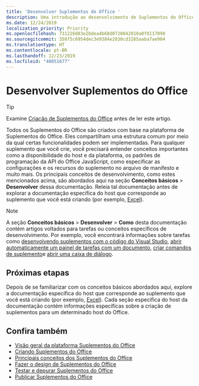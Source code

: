 ```yaml
---
title: 'Desenvolver Suplementos do Office '
description: Uma introdução ao desenvolvimento de Suplementos do Office.
ms.date: 12/24/2019
localization_priority: Priority
ms.openlocfilehash: 731226883e2bdea4b68d0720042010a0f0117098
ms.sourcegitcommit: 350f5c6954dec3e9384e2030cd3265aaba7ae904
ms.translationtype: HT
ms.contentlocale: pt-BR
ms.lasthandoff: 12/23/2019
ms.locfileid: "40851677"
---
```

# <a name="develop-office-add-ins"></a>Desenvolver Suplementos do Office 

> [!TIP]
> Examine [Criação de Suplementos do Office](../overview/office-add-ins-fundamentals.md) antes de ler este artigo.

Todos os Suplementos do Office são criados com base na plataforma de Suplementos do Office. Eles compartilham uma estrutura comum por meio da qual certas funcionalidades podem ser implementadas. Para qualquer suplemento que você crie, você precisará entender conceitos importantes como a disponibilidade do host e da plataforma, os padrões de programação da API do Office JavaScript, como especificar as configurações e os recursos do suplemento no arquivo de manifesto e muito mais. Os principais conceitos de desenvolvimento, como estes mencionados acima, são abordados aqui na seção **Conceitos básicos** > **Desenvolver** dessa documentação. Releia tal documentação antes de explorar a documentação específica do host que corresponde ao suplemento que você está criando (por exemplo, [Excel](../excel/index.md)).

> [!NOTE]
> A seção **Conceitos básicos** > **Desenvolver** > **Como** desta documentação contém artigos voltados para tarefas ou conceitos específicos de desenvolvimento. Por exemplo, você encontrará informações sobre tarefas como [desenvolvendo suplementos com o código do Visual Studio](develop-add-ins-vscode.md), [abrir automaticamente um painel de tarefas com um documento](automatically-open-a-task-pane-with-a-document.md), [criar comandos de suplemento](create-addin-commands.md)e [abrir uma caixa de diálogo](dialog-api-in-office-add-ins.md).

## <a name="next-steps"></a>Próximas etapas

Depois de se familiarizar com os conceitos básicos abordados aqui, explore a documentação específica do host que corresponde ao suplemento que você está criando (por exemplo, [Excel](../excel/index.md)). Cada seção específica do host da documentação contém informações específicas sobre a criação de suplementos para um determinado host do Office.

## <a name="see-also"></a>Confira também

- [Visão geral da plataforma Suplementos do Office](../overview/office-add-ins.md)
- [Criando Suplementos do Office ](../overview/office-add-ins-fundamentals.md)
- [Principais conceitos dos Suplementos do Office](../overview/core-concepts-office-add-ins.md)
- [Fazer o design de Suplementos do Office](../design/add-in-design.md)
- [Testar e depurar Suplementos do Office](../testing/test-debug-office-add-ins.md)
- [Publicar Suplementos do Office](../publish/publish.md)